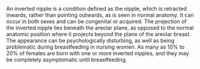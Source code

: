 An inverted nipple is a condition defined as the nipple, which is retracted inwards, rather than pointing outwards, as is seen in normal anatomy. It can occur in both sexes and can be congenital or acquired. The projection of the inverted nipple lies beneath the areolar plane, as opposed to the normal anatomic position where it projects beyond the plane of the areolar breast. The appearance can be psychologically disturbing, as well as being problematic during breastfeeding in nursing women. As many as 10% to 20% of females are born with one or more inverted nipples, and they may be completely asymptomatic until breastfeeding.